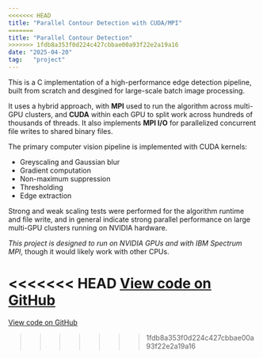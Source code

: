 ```yaml
---
<<<<<<< HEAD
title: "Parallel Contour Detection with CUDA/MPI"
=======
title: "Parallel Contour Detection"
>>>>>>> 1fdb8a353f0d224c427cbbae00a93f22e2a19a16
date: "2025-04-20"
tag:   "project"
---
```


This is a C implementation of a high-performance edge detection pipeline, built from scratch and desgined for large-scale batch image processing.

It uses a hybrid approach, with **MPI** used to run the algorithm across multi-GPU clusters, and **CUDA** within each GPU to split work across hundreds of thousands of threads. It also implements **MPI I/O** for parallelized concurrent file writes to shared binary files.

The primary computer vision pipeline is implemented with CUDA kernels:

- Greyscaling and Gaussian blur
- Gradient computation
- Non-maximum suppression
- Thresholding
- Edge extraction

Strong and weak scaling tests were performed for the algorithm runtime and file write, and in general indicate strong parallel performance on large multi-GPU clusters running on NVIDIA hardware.

*This project is designed to run on NVIDIA GPUs and with IBM Spectrum MPI*, though it would likely work with other CPUs.

<<<<<<< HEAD
[<ins>View code on GitHub</ins>](https://github.com/jun-simons/ParallelContourDetection)
=======
[<ins>View code on GitHub</ins>](https://github.com/jun-simons/ParallelContourDetection)
>>>>>>> 1fdb8a353f0d224c427cbbae00a93f22e2a19a16

